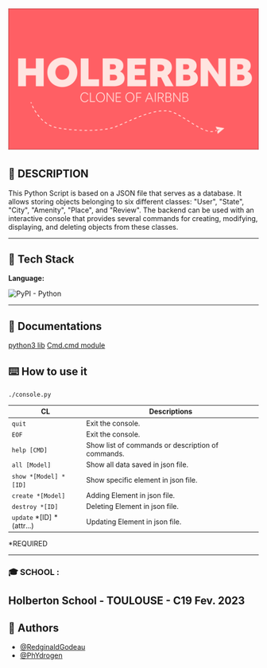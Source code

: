 # ![Hbnb](https://raw.githubusercontent.com/PhYdrogen/holbertonschool-AirBnB_clone/main/image/HolberBnb.png)


## 📑 DESCRIPTION
This Python Script is based on a JSON file that serves as a database. It allows storing objects belonging to six different classes: "User", "State", "City", "Amenity", "Place", and "Review". The backend can be used with an interactive console that provides several commands for creating, modifying, displaying, and deleting objects from these classes.

----------------------
## 🔧 Tech Stack

**Language:** 

![PyPI - Python](https://camo.githubusercontent.com/eb35deb7b87bd6b896e8b550ab0bd85b599c778e9c43194743cd429c494d2428/68747470733a2f2f696d672e736869656c64732e696f2f707970692f707976657273696f6e732f69636f6e73646b3f6c6f676f3d70797069)

----------------------
## 📑 Documentations
[python3 lib](https://docs.python.org/3/library/cmd.html)
[Cmd.cmd module](http://pymotw.com/2/cmd/)

## ⌨️ How to use it

```
./console.py
```
| CL           | Descriptions                                                                |
| ------------------------- | ------------------------------------------------------------------ |
| `quit`  | Exit the console.
| `EOF` | Exit the console.
| `help [CMD]` | Show list of commands or description of commands.
| `all [Model]` | Show all data saved in json file.
| `show *[Model] *[ID]` | Show specific element in json file.
| `create *[Model]` | Adding Element in json file.
| `destroy *[ID]` | Deleting Element in json file. 
| `update` *[ID] *(attr...)| Updating Element in json file.

*REQUIRED

----------------------
### 🎓  SCHOOL :
Holberton School - TOULOUSE - C19 Fev. 2023
----------------------
## 👦 Authors

- [@RedginaldGodeau](https://github.com/RedginaldGodeau)
- [@PhYdrogen](https://github.com/PhYdrogen)
